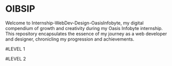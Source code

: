 # OIBSIP
Welcome to Internship-WebDev-Design-OasisInfobyte, my digital compendium of growth and creativity during my Oasis Infobyte internship. This repository encapsulates the essence of my journey as a web developer and designer, chronicling my progression and achievements.

#LEVEL 1

#LEVEL 2
